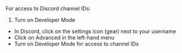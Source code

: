For access to Discord channel IDs:

1. Turn on Developer Mode
  - In Discord, click on the settings icon (gear) next to your username
  - Click on Advanced in the left-hand menu
  - Turn on Developer Mode for access to channel IDs